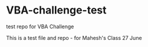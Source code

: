 # VBA-challenge-test
test repo for VBA Challenge

This is a test file and repo - for Mahesh's Class 27 June 
